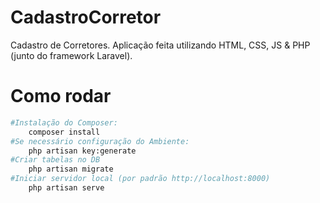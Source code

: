 # CadastroCorretor
 Cadastro de Corretores. Aplicação feita utilizando HTML, CSS, JS & PHP (junto do framework Laravel).

# Como rodar
```bash
#Instalação do Composer:
    composer install
#Se necessário configuração do Ambiente:
    php artisan key:generate
#Criar tabelas no DB
    php artisan migrate
#Iniciar servidor local (por padrão http://localhost:8000)
    php artisan serve
```
